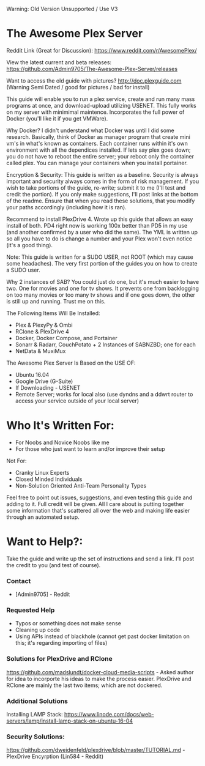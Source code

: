 Warning: Old Version Unsupported / Use V3

# The Awesome Plex  Server

Reddit Link (Great for Discussion): https://www.reddit.com/r/AwesomePlex/

View the latest current and beta releases: https://github.com/Admin9705/The-Awesome-Plex-Server/releases

Want to access the old guide with pictures? http://doc.plexguide.com (Warning Semi Dated / good for pictures / bad for install)

This guide will enable you to run a plex service, create and run many mass programs at once, and download-upload utilizing USENET.  This fully works on my server with minimimal maintence.  Incorporates the full power of Docker (you'll like it if you get VMWare).  

Why Docker?  I didn't understand what Docker was until I did some research.  Basically, think of Docker as manager program that create mini vm's in what's known as containers.  Each container runs within it's own environment with all the dependices installed.  If lets say plex goes down; you do not have to reboot the entire server; your reboot only the container called plex.  You can manage your containers when you install portainer.

Encryption & Security: This guide is written as a baseline.  Security is always important and security always comes in the form of risk management.  If you wish to take portions of the guide, re-write; submit it to me (I'll test and credit the portion).  If you only make suggestions, I'll post links at the bottom of the readme.  Ensure that when you read these solutions, that you modify your paths accordingly (including how it is ran).

Recommend to install PlexDrive 4.  Wrote up this guide that allows an easy install of both. PD4 right now is working 100x better than PD5 in my use (and another confirmed by a user who did the same).  The YML is written up so all you have to do is change a number and your Plex won't even notice (it's a good thing).

Note: This guide is written for a SUDO USER, not ROOT (which may cause some headaches).  The very first portion of the guides you on how to create a SUDO user.

Why 2 instances of SAB?  You could just do one, but it's much easier to have two.  One for movies and one for tv shows.  It prevents one from backlogging on too many movies or too many tv shows and if one goes down, the other is still up and running.  Trust me on this.

The Following Items Will Be Installed:

  - Plex & PlexyPy & Ombi
  - RClone & PlexDrive 4
  - Docker, Docker Compose, and Portainer
  - Sonarr & Radarr, CouchPotato + 2 Instances of SABNZBD; one for each
  - NetData & MuxiMux

The Awesome Plex Server Is Based on the USE OF:

  - Ubuntu 16.04
  - Google Drive (G-Suite)
  - If Downloading - USENET
  - Remote Server; works for local also (use dyndns and a ddwrt router to access your service outside of your local server)

# Who It's Written For:

  - For Noobs and Novice Noobs like me
  - For those who just want to learn and/or improve their setup


Not For:
  - Cranky Linux Experts
  - Closed Minded Individuals
  - Non-Solution Oriented Anti-Team Personality Types

Feel free to point out issues, suggestions, and even testing this guide and adding to it.  Full credit will be given.  All I care about is putting together some information that's scattered all over the web and making life easier through an automated setup.

# Want to Help?:

Take the guide and write up the set of instructions and send a link.  I'll post the credit to you (and test of course).

### Contact

* [Admin9705] - Reddit

### Requested Help
  - Typos or something does not make sense
  - Cleaning up code
  - Using APIs instead of blackhole (cannot get past docker limitation on this; it's regarding importing of files)
  
### Solutions for PlexDrive and RClone
https://github.com/madslundt/docker-cloud-media-scripts - Asked author for idea to incorporte his ideas to make the process easier.  PlexDrive and RClone are mainly the last two items; which are not dockered.

### Additional Solutions
Installing LAMP Stack: https://www.linode.com/docs/web-servers/lamp/install-lamp-stack-on-ubuntu-16-04

### Security Solutions:

https://github.com/dweidenfeld/plexdrive/blob/master/TUTORIAL.md - PlexDrive Encyrption (Lin584 - Reddit) 


